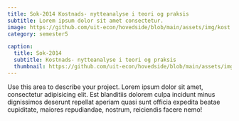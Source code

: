 ```yaml
---
title: Sok-2014 Kostnads- nytteanalyse i teori og praksis
subtitle: Lorem ipsum dolor sit amet consectetur.
image: https://github.com/uit-econ/hovedside/blob/main/assets/img/kost.jpg?raw=true
category: semester5

caption:
  title: Sok-2014
  subtitle: Kostnads- nytteanalyse i teori og praksis
  thumbnail: https://github.com/uit-econ/hovedside/blob/main/assets/img/kost.jpg?raw=true
---
```

Use this area to describe your project. Lorem ipsum dolor sit amet, consectetur adipisicing elit. Est blanditiis dolorem culpa incidunt minus dignissimos deserunt repellat aperiam quasi sunt officia expedita beatae cupiditate, maiores repudiandae, nostrum, reiciendis facere nemo!


